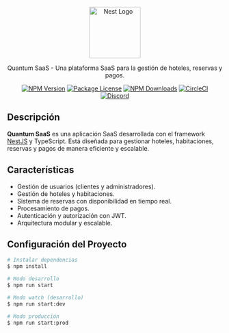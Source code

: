 <p align="center">
  <a href="http://nestjs.com/" target="blank"><img src="https://nestjs.com/img/logo-small.svg" width="120" alt="Nest Logo" /></a>
</p>

<p align="center">Quantum SaaS - Una plataforma SaaS para la gestión de hoteles, reservas y pagos.</p>
<p align="center">
<a href="https://www.npmjs.com/~nestjscore" target="_blank"><img src="https://img.shields.io/npm/v/@nestjs/core.svg" alt="NPM Version" /></a>
<a href="https://www.npmjs.com/~nestjscore" target="_blank"><img src="https://img.shields.io/npm/l/@nestjs/core.svg" alt="Package License" /></a>
<a href="https://www.npmjs.com/~nestjscore" target="_blank"><img src="https://img.shields.io/npm/dm/@nestjs/common.svg" alt="NPM Downloads" /></a>
<a href="https://circleci.com/gh/nestjs/nest" target="_blank"><img src="https://img.shields.io/circleci/build/github/nestjs/nest/master" alt="CircleCI" /></a>
<a href="https://discord.gg/G7Qnnhy" target="_blank"><img src="https://img.shields.io/badge/discord-online-brightgreen.svg" alt="Discord"/></a>
</p>

## Descripción

**Quantum SaaS** es una aplicación SaaS desarrollada con el framework [NestJS](https://nestjs.com/) y TypeScript. Está diseñada para gestionar hoteles, habitaciones, reservas y pagos de manera eficiente y escalable.

## Características

- Gestión de usuarios (clientes y administradores).
- Gestión de hoteles y habitaciones.
- Sistema de reservas con disponibilidad en tiempo real.
- Procesamiento de pagos.
- Autenticación y autorización con JWT.
- Arquitectura modular y escalable.

## Configuración del Proyecto

```bash
# Instalar dependencias
$ npm install

# Modo desarrollo
$ npm run start

# Modo watch (desarrollo)
$ npm run start:dev

# Modo producción
$ npm run start:prod